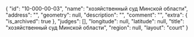 {
    "id": "10-000-00-03",
    "name": "хозяйственный суд Минской области",
    "address": "",
    "geometry": null,
    "description": "",
    "comment": "",
    "extra": {
        "is_archived": true
    },
    "judges": [],
    "longitude": null,
    "latitude": null,
    "title": "хозяйственный суд Минской области",
    "region": null,
    "layout": "court"
}